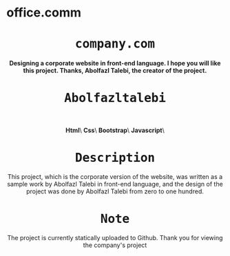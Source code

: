 # office.comm
    
<p align="center">
<h1 align="center"><samp>company.com</samp></h1>
<h4 align="center">
Designing a corporate website in front-end language. I hope you will like this project. Thanks, Abolfazl Talebi, the creator of the project.
</h4>  
</p>
<p align="center"><h1 align="center"><samp>Abolfazltalebi</samp></h1></p>
<br/>
<p align="center">
<b>Html</b>\
<b>Css</b>\
<b>Bootstrap</b>\
<b>Javascript</b>\

</p>

<p align="center"><h1 align="center"><samp>Description</samp></h1></p>
<p align='center'>
This project, which is the corporate version of the website, was written as a sample work by Abolfazl Talebi in front-end language, and the design of the project was done by Abolfazl Talebi from zero to one hundred.
</p>
<p align="center"><h1 align="center"><samp>Note</samp></h1></p>
<p align='center'>
The project is currently statically uploaded to Github. Thank you for viewing the company's project</p>

